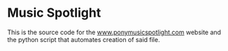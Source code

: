 Music Spotlight
===============

This is the source code for the www.ponymusicspotlight.com website and the python script that automates creation of said file.
